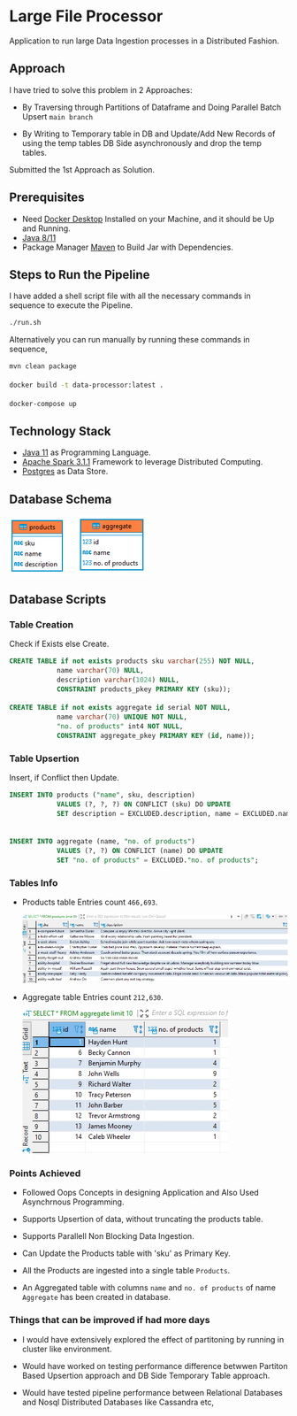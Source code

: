 # Large File Processor

Application to run large Data Ingestion processes in a Distributed Fashion.

## Approach
I have tried to solve this problem in 2 Approaches:

- By Traversing through Partitions of Dataframe and Doing Parallel Batch Upsert `main branch`

- By Writing to Temporary table in DB and Update/Add New Records of using the temp tables DB Side asynchronously and drop the temp tables.

Submitted the 1st Approach as Solution.

## Prerequisites

- Need [Docker Desktop](https://www.docker.com/products/docker-desktop) Installed on your  Machine, and it should be Up and Running.
- [Java 8/11](https://jdk.java.net/archive/)
- Package Manager [Maven](https://maven.apache.org/download.cgi) to Build Jar with Dependencies.

## Steps to Run the Pipeline

I have added a shell script file with all the  necessary commands in sequence to execute the Pipeline.

```bash
./run.sh
```
Alternatively you can run manually by running these commands in sequence,

```bash
mvn clean package

docker build -t data-processor:latest .

docker-compose up
```
## Technology Stack
- [Java 11](https://jdk.java.net/archive/) as Programming Language.
- [Apache Spark 3.1.1]() Framework to leverage Distributed Computing.
- [Postgres](https://www.postgresql.org/download/) as Data Store.
## Database Schema
![Product Schema](images/products-schema.PNG)
![Aggregate Schema](images/aggregate-schema.PNG)
## Database Scripts
### Table Creation
Check if Exists else Create.
```sql
CREATE TABLE if not exists products sku varchar(255) NOT NULL,
            name varchar(70) NULL,
            description varchar(1024) NULL,
            CONSTRAINT products_pkey PRIMARY KEY (sku));

CREATE TABLE if not exists aggregate id serial NOT NULL,
            name varchar(70) UNIQUE NOT NULL,
            "no. of products" int4 NOT NULL,
            CONSTRAINT aggregate_pkey PRIMARY KEY (id, name));
```
### Table Upsertion

Insert, if Conflict then Update.

```sql
INSERT INTO products ("name", sku, description)
            VALUES (?, ?, ?) ON CONFLICT (sku) DO UPDATE
            SET description = EXCLUDED.description, name = EXCLUDED.name;


INSERT INTO aggregate (name, "no. of products")
            VALUES (?, ?) ON CONFLICT (name) DO UPDATE
            SET "no. of products" = EXCLUDED."no. of products";
```
### Tables Info

- Products table Entries count `466,693`.

   ![Products_Top10](images/top10products.PNG)


- Aggregate table Entries count `212,630`.

   ![Aggregate Top10](images/top10aggregate.PNG) 


### Points Achieved
- Followed Oops Concepts in designing Application and Also Used Asynchrnous Programming.

- Supports Upsertion of data, without truncating the products table.

- Supports Parallell Non Blocking Data Ingestion.

- Can Update the Products table with 'sku' as Primary Key.

- All the Products are ingested into a single table `Products`.

- An Aggregated table with columns `name` and `no. of products` of name `Aggregate` has been created in database.

### Things that can be improved if had more days
- I would have extensively explored the effect of partitoning by running in cluster like environment.

- Would have worked on testing performance difference betwwen Partiton Based Upsertion approach and DB Side Temporary Table approach.

- Would have tested pipeline performance between Relational Databases and Nosql Distributed Databases like Cassandra etc, 
